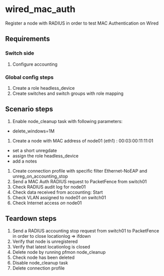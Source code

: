 # wired_mac_auth

Register a node with RADIUS in order to test MAC Authentication on Wired
## Requirements

### Switch side
1. Configure accounting

### Global config steps
1. Create a role headless_device
1. Create switches and switch groups with role mapping

## Scenario steps
1. Enable node_cleanup task with following parameters:
- delete_windows=1M
1. Create a node with MAC address of node01 (eth1) : 00:03:00:11:11:01
- set a short unregdate
- assign the role headless_device
- add a notes
1. Create connection profile with specific filter Ethernet-NoEAP and unreg_on_accounting_stop
1. Send a MAC Auth RADIUS request to PacketFence from switch01
1. Check RADIUS audit log for node01
1. Check data received from accounting: Start
1. Check VLAN assigned to node01 *on* switch01
1. Check Internet access *on* node01

## Teardown steps
1. Send a RADIUS accounting stop request from switch01 to PacketFence in order
   to close locationlog => ifdown
1. Verify that node is unregistered
1. Verify that latest locationlog is closed
1. Delete node by running pfmon node_cleanup
1. Check node has been deleted
1. Disable node_cleanup task
1. Delete connection profile
